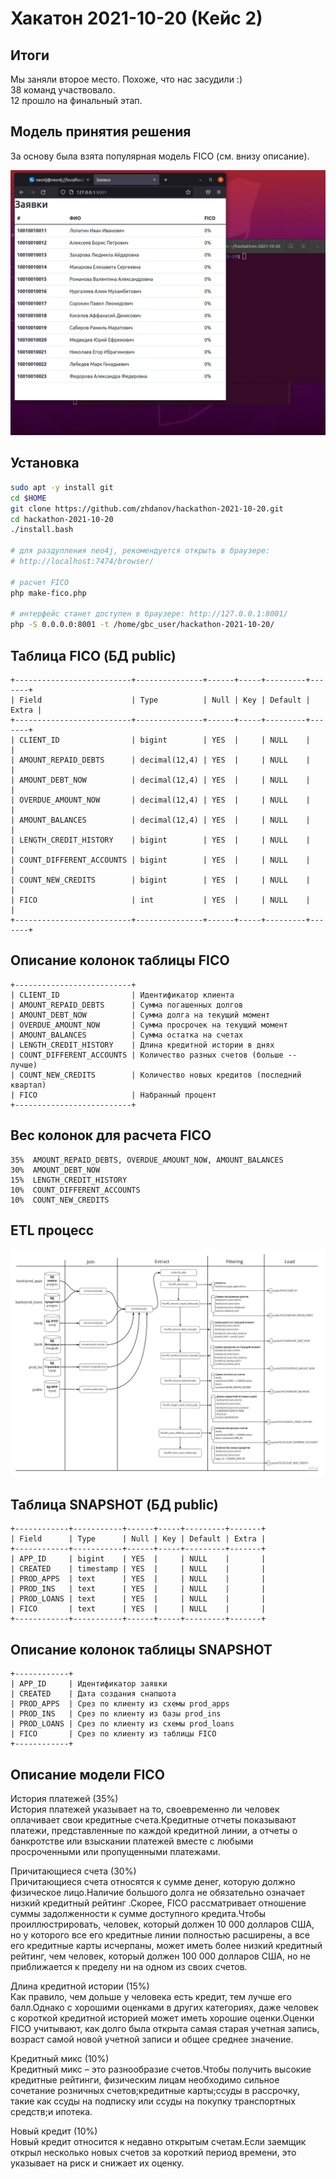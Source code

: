 # Хакатон 2021-10-20 (Кейс 2)

## Итоги

Мы заняли второе место. Похоже, что нас засудили :)  
38 команд участвовало.  
12 прошло на финальный этап.  

## Модель принятия решения

За основу была взята популярная модель FICO (см. внизу описание).

![](./demo.gif)

## Установка

```bash
sudo apt -y install git
cd $HOME
git clone https://github.com/zhdanov/hackathon-2021-10-20.git
cd hackathon-2021-10-20
./install.bash

# для раздупления neo4j, рекомендуется открыть в браузере:
# http://localhost:7474/browser/

# расчет FICO
php make-fico.php

# интерфейс станет доступен в браузере: http://127.0.0.1:8001/
php -S 0.0.0.0:8001 -t /home/gbc_user/hackathon-2021-10-20/
```

## Таблица FICO (БД public)
```
+--------------------------+---------------+------+-----+---------+-------+
| Field                    | Type          | Null | Key | Default | Extra |
+--------------------------+---------------+------+-----+---------+-------+
| CLIENT_ID                | bigint        | YES  |     | NULL    |       |
| AMOUNT_REPAID_DEBTS      | decimal(12,4) | YES  |     | NULL    |       |
| AMOUNT_DEBT_NOW          | decimal(12,4) | YES  |     | NULL    |       |
| OVERDUE_AMOUNT_NOW       | decimal(12,4) | YES  |     | NULL    |       |
| AMOUNT_BALANCES          | decimal(12,4) | YES  |     | NULL    |       |
| LENGTH_CREDIT_HISTORY    | bigint        | YES  |     | NULL    |       |
| COUNT_DIFFERENT_ACCOUNTS | bigint        | YES  |     | NULL    |       |
| COUNT_NEW_CREDITS        | bigint        | YES  |     | NULL    |       |
| FICO                     | int           | YES  |     | NULL    |       |
+--------------------------+---------------+------+-----+---------+-------+
```

## Описание колонок таблицы FICO

```
+--------------------------+
| CLIENT_ID                | Идентификатор клиента
| AMOUNT_REPAID_DEBTS      | Сумма погашенных долгов
| AMOUNT_DEBT_NOW          | Сумма долга на текущий момент
| OVERDUE_AMOUNT_NOW       | Сумма просрочек на текущий момент
| AMOUNT_BALANCES          | Сумма остатка на счетах
| LENGTH_CREDIT_HISTORY    | Длина кредитной истории в днях
| COUNT_DIFFERENT_ACCOUNTS | Количество разных счетов (больше -- лучше)
| COUNT_NEW_CREDITS        | Количество новых кредитов (последний квартал)
| FICO                     | Набранный процент
+--------------------------+
```

## Вес колонок для расчета FICO 

```
35%  AMOUNT_REPAID_DEBTS, OVERDUE_AMOUNT_NOW, AMOUNT_BALANCES
30%  AMOUNT_DEBT_NOW
15%  LENGTH_CREDIT_HISTORY
10%  COUNT_DIFFERENT_ACCOUNTS
10%  COUNT_NEW_CREDITS
```

## ETL процесс

![](./assests/ETL.jpg)

## Таблица SNAPSHOT (БД public)

```
+------------+-----------+------+-----+---------+-------+
| Field      | Type      | Null | Key | Default | Extra |
+------------+-----------+------+-----+---------+-------+
| APP_ID     | bigint    | YES  |     | NULL    |       |
| CREATED    | timestamp | YES  |     | NULL    |       |
| PROD_APPS  | text      | YES  |     | NULL    |       |
| PROD_INS   | text      | YES  |     | NULL    |       |
| PROD_LOANS | text      | YES  |     | NULL    |       |
| FICO       | text      | YES  |     | NULL    |       |
+------------+-----------+------+-----+---------+-------+
```

## Описание колонок таблицы SNAPSHOT

```
+------------+
| APP_ID     | Идентификатор заявки
| CREATED    | Дата создания снапшота
| PROD_APPS  | Срез по клиенту из схемы prod_apps
| PROD_INS   | Срез по клиенту из базы prod_ins
| PROD_LOANS | Срез по клиенту из схемы prod_loans
| FICO       | Срез по клиенту из таблицы FICO
+------------+
```

## Описание модели FICO 

История платежей (35%)  
История платежей указывает на то, своевременно ли человек оплачивает свои кредитные счета.Кредитные отчеты показывают платежи, представленные по каждой кредитной линии, а отчеты о банкротстве или взыскании платежей вместе с любыми просроченными или пропущенными платежами.

Причитающиеся счета (30%)  
Причитающиеся счета относятся к сумме денег, которую должно физическое лицо.Наличие большого долга не обязательно означает низкий кредитный рейтинг .Скорее, FICO рассматривает отношение суммы задолженности к сумме доступного кредита.Чтобы проиллюстрировать, человек, который должен 10 000 долларов США, но у которого все его кредитные линии полностью расширены, а все его кредитные карты исчерпаны, может иметь более низкий кредитный рейтинг, чем человек, который должен 100 000 долларов США, но не приближается к пределу ни на одном из своих счетов.

Длина кредитной истории (15%)  
Как правило, чем дольше у человека есть кредит, тем лучше его балл.Однако с хорошими оценками в других категориях, даже человек с короткой кредитной историей может иметь хорошие оценки.Оценки FICO учитывают, как долго была открыта самая старая учетная запись, возраст самой новой учетной записи и общее среднее значение.

Кредитный микс (10%)  
Кредитный микс – это разнообразие счетов.Чтобы получить высокие кредитные рейтинги, физическим лицам необходимо сильное сочетание розничных счетов;кредитные карты;ссуды в рассрочку, такие как ссуды на подписку или ссуды на покупку транспортных средств;и ипотека.

Новый кредит (10%)  
Новый кредит относится к недавно открытым счетам.Если заемщик открыл несколько новых счетов за короткий период времени, это указывает на риск и снижает их оценку.
